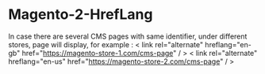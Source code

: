 # Magento-2-HrefLang

In case there are several CMS pages with same identifier, under different stores, page will display, for example :
< link rel="alternate" hreflang="en-gb" href="https://magento-store-1.com/cms-page" / >
< link rel="alternate" hreflang="en-us" href="https://magento-store-2.com/cms-page" / > 
